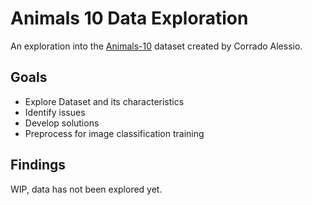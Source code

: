 # Animals 10 Data Exploration
An exploration into the [Animals-10](https://www.kaggle.com/datasets/alessiocorrado99/animals10?group=owned) dataset created by Corrado Alessio.

## Goals
* Explore Dataset and its characteristics
* Identify issues
* Develop solutions
* Preprocess for image classification training

## Findings
WIP, data has not been explored yet.
